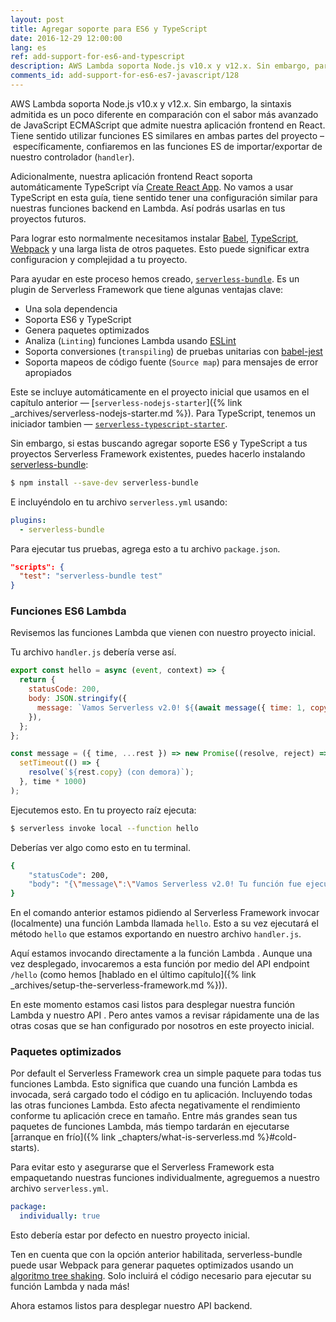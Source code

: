 ```yaml
---
layout: post
title: Agregar soporte para ES6 y TypeScript
date: 2016-12-29 12:00:00
lang: es
ref: add-support-for-es6-and-typescript
description: AWS Lambda soporta Node.js v10.x y v12.x. Sin embargo, para usar características ES6 o de TypeScript en nuestro proyecto Serverless Framework necesitamos usar Babel, Webpack 5 y una gran variedad de otros paquetes. Podemos lograr esto usando el plugin serverless-bundle en nuestro proyecto.
comments_id: add-support-for-es6-es7-javascript/128
---
```


AWS Lambda soporta Node.js v10.x y v12.x. Sin embargo, la sintaxis admitida es un poco diferente en comparación con el sabor más avanzado de JavaScript ECMAScript que admite nuestra aplicación frontend en React. Tiene sentido utilizar funciones ES similares en ambas partes del proyecto – específicamente, confiaremos en las funciones ES de importar/exportar de nuestro controlador (`handler`).

Adicionalmente, nuestra aplicación frontend React soporta automáticamente TypeScript vía [Create React App](https://create-react-app.dev). No vamos a usar TypeScript en esta guía, tiene sentido tener una configuración similar para nuestras funciones backend en Lambda. Así podrás usarlas en tus proyectos futuros.

Para lograr esto normalmente necesitamos instalar [Babel](https://babeljs.io), [TypeScript](https://www.typescriptlang.org), [Webpack](https://webpack.js.org) y una larga lista de otros paquetes. Esto puede significar extra configuracion y complejidad a tu proyecto. 

Para ayudar en este proceso hemos creado, [`serverless-bundle`](https://github.com/AnomalyInnovations/serverless-bundle). Es un plugin de Serverless Framework que tiene algunas ventajas clave:

- Una sola dependencia
- Soporta ES6 y TypeScript
- Genera paquetes optimizados
- Analiza (`Linting`) funciones Lambda usando [ESLint](https://eslint.org)
- Soporta conversiones (`transpiling`) de pruebas unitarias con [babel-jest](https://github.com/facebook/jest/tree/master/packages/babel-jest)
- Soporta mapeos de código fuente (`Source map`) para mensajes de error apropiados

Este se incluye automáticamente en el proyecto inicial que usamos en el capítulo anterior — [`serverless-nodejs-starter`]({% link _archives/serverless-nodejs-starter.md %}). Para TypeScript, tenemos un iniciador tambien — [`serverless-typescript-starter`](https://github.com/AnomalyInnovations/serverless-typescript-starter).

Sin embargo, si estas buscando agregar soporte ES6 y TypeScript a tus proyectos Serverless Framework existentes, puedes hacerlo instalando [serverless-bundle](https://github.com/AnomalyInnovations/serverless-bundle):

``` bash
$ npm install --save-dev serverless-bundle
```

E incluyéndolo en tu archivo `serverless.yml` usando:

``` yml
plugins:
  - serverless-bundle
```

Para ejecutar tus pruebas, agrega esto a tu archivo `package.json`.

``` json
"scripts": {
  "test": "serverless-bundle test"
}
```

### Funciones ES6 Lambda

Revisemos las funciones Lambda que vienen con nuestro proyecto inicial.

Tu archivo `handler.js` debería verse así.

``` js
export const hello = async (event, context) => {
  return {
    statusCode: 200,
    body: JSON.stringify({
      message: `Vamos Serverless v2.0! ${(await message({ time: 1, copy: 'Tu función fue ejecutada exitosamente!'}))}`,
    }),
  };
};

const message = ({ time, ...rest }) => new Promise((resolve, reject) =>
  setTimeout(() => {
    resolve(`${rest.copy} (con demora)`);
  }, time * 1000)
);
```

Ejecutemos esto. En tu proyecto raíz ejecuta:

``` bash
$ serverless invoke local --function hello
```

Deberías ver algo como esto en tu terminal.

``` bash
{
    "statusCode": 200,
    "body": "{\"message\":\"Vamos Serverless v2.0! Tu función fue ejecutada exitosamente! (con demora)\"}"
}
```

En el comando anterior estamos pidiendo al Serverless Framework invocar (localmente) una función Lambda llamada `hello`. Esto a su vez ejecutará el método `hello` que estamos exportando en nuestro archivo `handler.js`.

Aquí estamos invocando directamente a la función Lambda . Aunque una vez desplegado, invocaremos a esta función por medio del API endpoint `/hello` (como hemos [hablado en el último capítulo]({% link _archives/setup-the-serverless-framework.md %})).

En este momento estamos casi listos para desplegar nuestra función Lambda y nuestro API . Pero antes vamos a revisar rápidamente una de las otras cosas que se han configurado por nosotros en este proyecto inicial.

### Paquetes optimizados

Por default el Serverless Framework crea un simple paquete para todas tus funciones Lambda. Esto significa que cuando una función Lambda es invocada, será cargado todo el código en tu aplicación. Incluyendo todas las otras funciones Lambda. Esto afecta negativamente el rendimiento conforme tu aplicación crece en tamaño. Entre más grandes sean tus paquetes de funciones Lambda, más tiempo tardarán en ejecutarse [arranque en frío]({% link _chapters/what-is-serverless.md %}#cold-starts).

Para evitar esto y asegurarse que el Serverless Framework esta empaquetando nuestras funciones individualmente, agreguemos a nuestro archivo `serverless.yml`.

``` yml
package:
  individually: true
```

Esto debería estar por defecto en nuestro proyecto inicial.

Ten en cuenta que con la opción anterior habilitada, serverless-bundle puede usar Webpack para generar paquetes optimizados usando un [algoritmo tree shaking](https://webpack.js.org/guides/tree-shaking/). Solo incluirá el código necesario para ejecutar su función Lambda y nada más!

Ahora estamos listos para desplegar nuestro API backend.
